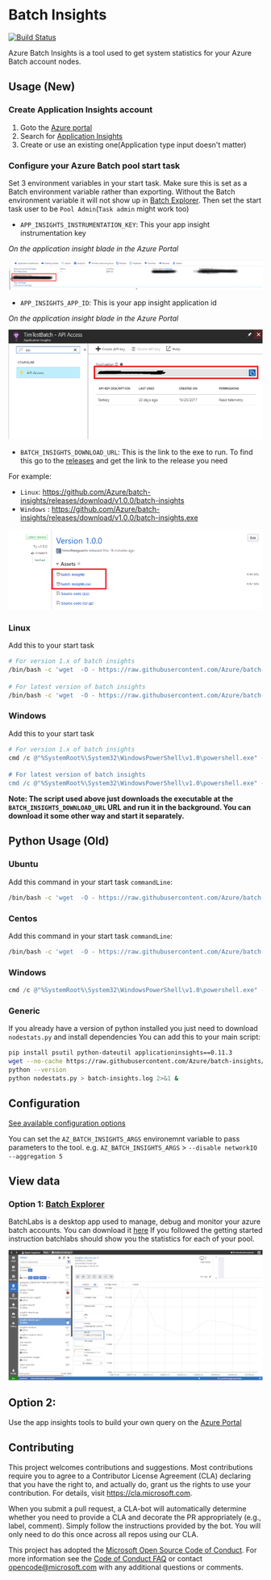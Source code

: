 # Batch Insights
[![Build Status](https://dev.azure.com/azurebatch/BatchExplorer/_apis/build/status/Batch%20Insights/Batch-Insights-CI?branchName=master)](https://dev.azure.com/azurebatch/BatchExplorer/_build/latest?definitionId=20&branchName=master)

Azure Batch Insights is a tool used to get system statistics for your Azure Batch account nodes.

## Usage (New)

### Create Application Insights account

1. Goto the [Azure portal](https://portal.azure.com)
2. Search for [Application Insights](https://ms.portal.azure.com/#blade/HubsExtension/Resources/resourceType/microsoft.insights%2Fcomponents)
3. Create or use an existing one(Application type input doesn't matter)

### Configure your Azure Batch pool start task
Set 3 environment variables in your start task. Make sure this is set as a Batch environment variable rather than exporting. Without the Batch environment variable it will not show up in [Batch Explorer](https://azure.github.io/BatchExplorer). Then set the start task user to be `Pool Admin`(`Task admin` might work too)

* `APP_INSIGHTS_INSTRUMENTATION_KEY`: This your app insight instrumentation key

_On the application insight blade in the Azure Portal_

![](docs/images/inst-key.png)

* `APP_INSIGHTS_APP_ID`: This is your app insight application id

_On the application insight blade in the Azure Portal_

![](docs/images/app-id.png)


* `BATCH_INSIGHTS_DOWNLOAD_URL`: This is the link to the exe to run.
To find this go to the [releases](https://github.com/Azure/batch-insights/releases) and get the link to the release you need

For example:
* `Linux`: https://github.com/Azure/batch-insights/releases/download/v1.0.0/batch-insights
* `Windows` : https://github.com/Azure/batch-insights/releases/download/v1.0.0/batch-insights.exe

![](docs/images/release-links.png)

### Linux

Add this to your start task

```bash
# For version 1.x of batch insights
/bin/bash -c 'wget  -O - https://raw.githubusercontent.com/Azure/batch-insights/master/scripts/1.x/run-linux.sh | bash'

# For latest version of batch insights
/bin/bash -c 'wget  -O - https://raw.githubusercontent.com/Azure/batch-insights/master/scripts/run-linux.sh | bash'
```

### Windows

Add this to your start task
```powershell
# For version 1.x of batch insights
cmd /c @"%SystemRoot%\System32\WindowsPowerShell\v1.0\powershell.exe" -NoProfile -InputFormat None -ExecutionPolicy Bypass -Command "iex ((New-Object System.Net.WebClient).DownloadString('https://raw.githubusercontent.com/Azure/batch-insights/master/scripts/1.x/run-windows.ps1'))"

# For latest version of batch insights
cmd /c @"%SystemRoot%\System32\WindowsPowerShell\v1.0\powershell.exe" -NoProfile -InputFormat None -ExecutionPolicy Bypass -Command "iex ((New-Object System.Net.WebClient).DownloadString('https://raw.githubusercontent.com/Azure/batch-insights/master/scripts/run-windows.ps1'))"

```

**Note: The script used above just downloads the executable at the `BATCH_INSIGHTS_DOWNLOAD_URL` URL and run it in the background. You can download it some other way and start it separately.**

## Python Usage (Old)

### Ubuntu
Add this command in your start task `commandLine`:

```bash
/bin/bash -c 'wget  -O - https://raw.githubusercontent.com/Azure/batch-insights/master/ubuntu.sh | bash'
```

### Centos
Add this command in your start task `commandLine`:
```bash
/bin/bash -c 'wget  -O - https://raw.githubusercontent.com/Azure/batch-insights/master/centos.sh | bash'
```
### Windows

```powershell
cmd /c @"%SystemRoot%\System32\WindowsPowerShell\v1.0\powershell.exe" -NoProfile -InputFormat None -ExecutionPolicy Bypass -Command "iex ((New-Object System.Net.WebClient).DownloadString('https://raw.githubusercontent.com/Azure/batch-insights/master/windows.ps1'))"
```

### Generic
If you already have a version of python installed you just need to download `nodestats.py` and install dependencies
You can add this to your main script:

```sh
pip install psutil python-dateutil applicationinsights==0.11.3
wget --no-cache https://raw.githubusercontent.com/Azure/batch-insights/master/nodestats.py
python --version
python nodestats.py > batch-insights.log 2>&1 &
```

## Configuration

[See available configuration options](./docs/configuration.md)

You can set the `AZ_BATCH_INSIGHTS_ARGS` environemnt variable to pass parameters to the tool.
e.g. `AZ_BATCH_INSIGHTS_ARGS` > `--disable networkIO --aggregation 5`

## View data

### Option 1: [Batch Explorer](https://azure.github.io/BatchExplorer)
BatchLabs is a desktop app used to manage, debug and monitor your azure batch accounts. You can download it [here](https://azure.github.io/BatchExplorer)
If you followed the getting started instruction batchlabs should show you the statistics for each of your pool.

![](docs/images/batchexplorer.png)

## Option 2: 
Use the app insights tools to build your own query on the [Azure Portal](https://ms.portal.azure.com/#blade/HubsExtension/Resources/resourceType/microsoft.insights%2Fcomponents)

## Contributing

This project welcomes contributions and suggestions.  Most contributions require you to agree to a
Contributor License Agreement (CLA) declaring that you have the right to, and actually do, grant us
the rights to use your contribution. For details, visit https://cla.microsoft.com.

When you submit a pull request, a CLA-bot will automatically determine whether you need to provide
a CLA and decorate the PR appropriately (e.g., label, comment). Simply follow the instructions
provided by the bot. You will only need to do this once across all repos using our CLA.

This project has adopted the [Microsoft Open Source Code of Conduct](https://opensource.microsoft.com/codeofconduct/).
For more information see the [Code of Conduct FAQ](https://opensource.microsoft.com/codeofconduct/faq/) or
contact [opencode@microsoft.com](mailto:opencode@microsoft.com) with any additional questions or comments.
